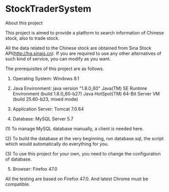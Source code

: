 # StockTraderSystem


About this project

This project is aimed to provide a platform to search information of Chinese stock, also to trade stock.

All the data related to the Chinese stock are obtained from Sina Stock API(http://hq.sinajs.cn). If you are required to use any other alternatives of such kind of service, you can modify as you want.

The prerequisites of this project are as follows.

1. Operating System: 
Windows 8.1

2. Java Environment:
java version "1.8.0_60"
Java(TM) SE Runtime Environment (build 1.8.0_60-b27)
Java HotSpot(TM) 64-Bit Server VM (build 25.60-b23, mixed mode)

3. Application Server: 
Tomcat 7.0.64

4. Database: 
MySQL Server 5.7

(1) To manage MySQL database manually, a client is needed here.

(2) To build the database at the very beginning, run database.sql, the script which would automatically do everything for you.

(3) To use this project for your own, you need to change the configuration of database.

5. Browser: 
Firefox 47.0

All the testing are based on Firefox 47.0. And latest Chrome must be compatible.




